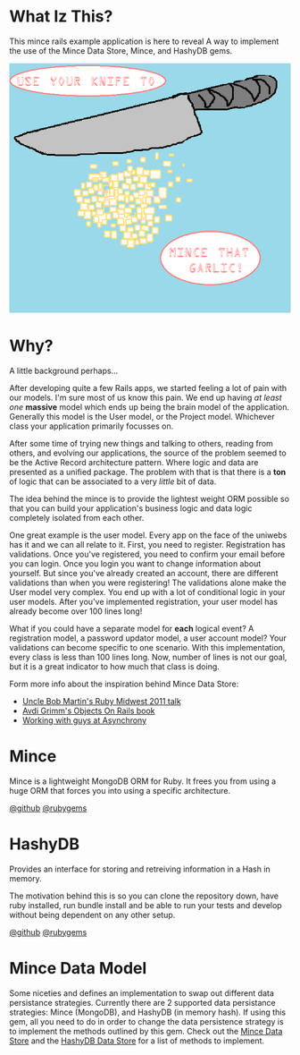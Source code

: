 # What Iz This?

This mince rails example application is here to reveal A way to implement the use of the Mince Data Store, Mince, and HashyDB gems.

![Mince Some App](https://github.com/coffeencoke/gist-files/raw/master/images/mince%20garlic.png)

# Why?

A little background perhaps...

After developing quite a few Rails apps, we started feeling a lot of pain with our models.  I'm sure most of us know this pain.  We end up having *at least one* **massive** model which ends up being the brain model of the application.  Generally this model is the User model, or the Project model.  Whichever class your application primarily focusses on.

After some time of trying new things and talking to others, reading from others, and evolving our applications, the source of the problem seemed to be the Active Record architecture pattern.  Where logic and data are presented as a unified package.  The problem with that is that there is a **ton** of logic that can be associated to a very *little* bit of data.

The idea behind the mince is to provide the lightest weight ORM possible so that you can build your application's business logic and data logic completely isolated from each other.

One great example is the user model. Every app on the face of the uniwebs has it and we can all relate to it. First, you need to register.  Registration has validations.  Once you've registered, you need to confirm your email before you can login.  Once you login you want to change information about yourself.  But since you've already created an account, there are different validations than when you were registering!  The validations alone make the User model very complex.  You end up with a lot of conditional logic in your user models.  After you've implemented registration, your user model has already become over 100 lines long!

What if you could have a separate model for **each** logical event?  A registration model, a password updator model, a user account model? Your validations can become specific to one scenario. With this implementation, every class is less than 100 lines long.  Now, number of lines is not our goal, but it is a great indicator to how much that class is doing.

Form more info about the inspiration behind Mince Data Store:

- [Uncle Bob Martin's Ruby Midwest 2011 talk](http://confreaks.com/videos/759-rubymidwest2011-keynote-architecture-the-lost-years)
- [Avdi Grimm's Objects On Rails book](http://devblog.avdi.org/2011/11/15/early-access-beta-of-objects-on-rails-now-available-2/)
- [Working with guys at Asynchrony](http://asynchrony.com)

# Mince

Mince is a lightweight MongoDB ORM for Ruby.  It frees you from using a huge ORM that forces you into using a specific architecture.  

[@github](https://github.com/asynchrony/mince)
[@rubygems](https://rubygems.org/gems/mince)

# HashyDB

Provides an interface for storing and retreiving information in a Hash in memory.

The motivation behind this is so you can clone the repository down, have ruby installed, run bundle install and be able to run your tests and develop without being dependent on any other setup.

[@github](https://github.com/asynchrony/HashyDB)
[@rubygems](https://rubygems.org/gems/hashy_db)

# Mince Data Model

Some niceties and defines an implementation to swap out different data persistance strategies.  Currently there are 2 supported data persistance strategies: Mince (MongoDB), and HashyDB (in memory hash). If using this gem, all you need to do in order to change the data persistence strategy is to implement the methods outlined by this gem.  Check out the [Mince Data Store](https://github.com/asynchrony/mince/blob/master/lib/mince/data_store.rb) and the [HashyDB Data Store](https://github.com/asynchrony/HashyDB/blob/master/lib/hashy_db/data_store.rb) for a list of methods to implement.

